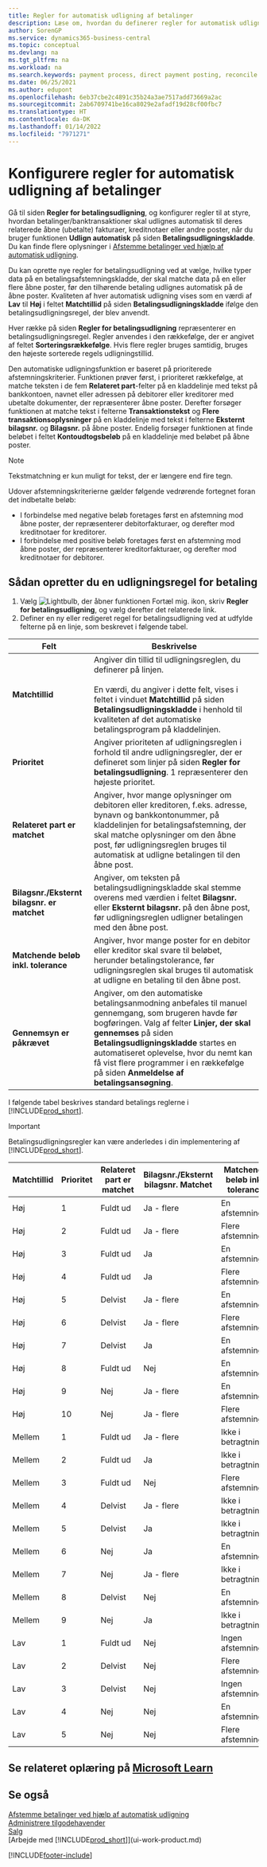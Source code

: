```yaml
---
title: Regler for automatisk udligning af betalinger
description: Læse om, hvordan du definerer regler for automatisk udligning af betalinger på siden betalingsudligningsregler.
author: SorenGP
ms.service: dynamics365-business-central
ms.topic: conceptual
ms.devlang: na
ms.tgt_pltfrm: na
ms.workload: na
ms.search.keywords: payment process, direct payment posting, reconcile payment, expenses, cash receipts
ms.date: 06/25/2021
ms.author: edupont
ms.openlocfilehash: 6eb37cbe2c4891c35b24a3ae7517add73669a2ac
ms.sourcegitcommit: 2ab6709741be16ca8029e2afadf19d28cf00fbc7
ms.translationtype: HT
ms.contentlocale: da-DK
ms.lasthandoff: 01/14/2022
ms.locfileid: "7971271"
---
```

# <a name="set-up-rules-for-automatic-application-of-payments"></a>Konfigurere regler for automatisk udligning af betalinger

Gå til siden **Regler for betalingsudligning**, og konfigurer regler til at styre, hvordan betalinger/banktransaktioner skal udlignes automatisk til deres relaterede åbne (ubetalte) fakturaer, kreditnotaer eller andre poster, når du bruger funktionen **Udlign automatisk** på siden **Betalingsudligningskladde**. Du kan finde flere oplysninger i [Afstemme betalinger ved hjælp af automatisk udligning](receivables-how-reconcile-payments-auto-application.md).

Du kan oprette nye regler for betalingsudligning ved at vælge, hvilke typer data på en betalingsafstemningskladde, der skal matche data på en eller flere åbne poster, før den tilhørende betaling udlignes automatisk på de åbne poster. Kvaliteten af hver automatisk udligning vises som en værdi af **Lav** til **Høj** i feltet **Matchtillid** på siden **Betalingsudligningskladde** ifølge den betalingsudligningsregel, der blev anvendt.

Hver række på siden **Regler for betalingsudligning** repræsenterer en betalingsudligningsregel. Regler anvendes i den rækkefølge, der er angivet af feltet **Sorteringsrækkefølge**. Hvis flere regler bruges samtidig, bruges den højeste sorterede regels udligningstillid.

Den automatiske udligningsfunktion er baseret på prioriterede afstemningskriterier. Funktionen prøver først, i prioriteret rækkefølge, at matche teksten i de fem **Relateret part**-felter på en kladdelinje med tekst på bankkontoen, navnet eller adressen på debitorer eller kreditorer med ubetalte dokumenter, der repræsenterer åbne poster. Derefter forsøger funktionen at matche tekst i felterne **Transaktionstekst** og **Flere transaktionsoplysninger** på en kladdelinje med tekst i felterne **Eksternt bilagsnr.** og **Bilagsnr.** på åbne poster. Endelig forsøger funktionen at finde beløbet i feltet **Kontoudtogsbeløb** på en kladdelinje med beløbet på åbne poster.

> [!NOTE]
> Tekstmatchning er kun muligt for tekst, der er længere end fire tegn.

Udover afstemningskriterierne gælder følgende vedrørende fortegnet foran det indbetalte beløb:

- I forbindelse med negative beløb foretages først en afstemning mod åbne poster, der repræsenterer debitorfakturaer, og derefter mod kreditnotaer for kreditorer.
- I forbindelse med positive beløb foretages først en afstemning mod åbne poster, der repræsenterer kreditorfakturaer, og derefter mod kreditnotaer for debitorer.

## <a name="to-set-up-a-payment-application-rule"></a>Sådan opretter du en udligningsregel for betaling
1. Vælg ![Lightbulb, der åbner funktionen Fortæl mig.](media/ui-search/search_small.png "Fortæl mig, hvad du vil foretage dig") ikon, skriv **Regler for betalingsudligning**, og vælg derefter det relaterede link.
2. Definer en ny eller redigeret regel for betalingsudligning ved at udfylde felterne på en linje, som beskrevet i følgende tabel.

|Felt|Beskrivelse|
|-|-|
|**Matchtillid**|Angiver din tillid til udligningsreglen, du definerer på linjen. <br /></br>En værdi, du angiver i dette felt, vises i feltet i vinduet **Matchtillid** på siden **Betalingsudligningskladde** i henhold til kvaliteten af det automatiske betalingsprogram på kladdelinjen.|
|**Prioritet**|Angiver prioriteten af udligningsreglen i forhold til andre udligningsregler, der er defineret som linjer på siden **Regler for betalingsudligning**. 1 repræsenterer den højeste prioritet.|
|**Relateret part er matchet**|Angiver, hvor mange oplysninger om debitoren eller kreditoren, f.eks. adresse, bynavn og bankkontonummer, på kladdelinjen for betalingsafstemning, der skal matche oplysninger om den åbne post, før udligningsreglen bruges til automatisk at udligne betalingen til den åbne post.|
|**Bilagsnr./Eksternt bilagsnr. er matchet**|Angiver, om teksten på betalingsudligningskladde skal stemme overens med værdien i feltet **Bilagsnr.** eller **Eksternt bilagsnr.** på den åbne post, før udligningsreglen udligner betalingen med den åbne post.|
|**Matchende beløb inkl. tolerance**|Angiver, hvor mange poster for en debitor eller kreditor skal svare til beløbet, herunder betalingstolerance, før udligningsreglen skal bruges til automatisk at udligne en betaling til den åbne post.|
|**Gennemsyn er påkrævet**|Angiver, om den automatiske betalingsanmodning anbefales til manuel gennemgang, som brugeren havde før bogføringen. Valg af felter **Linjer, der skal gennemses** på siden **Betalingsudligningskladde** startes en automatiseret oplevelse, hvor du nemt kan få vist flere programmer i en rækkefølge på siden **Anmeldelse af betalingsansøgning**.|

I følgende tabel beskrives standard betalings reglerne i [!INCLUDE[prod_short](includes/prod_short.md)].

> [!Important]
> Betalingsudligningsregler kan være anderledes i din implementering af [!INCLUDE[prod_short](includes/prod_short.md)].

| Matchtillid | Prioritet | Relateret part er matchet | Bilagsnr./Eksternt bilagsnr. Matchet | Matchende beløb inkl. tolerance |
|------------------|----------|-----------------------|--------------------------------|--------------------------------|
| Høj             | 1        | Fuldt ud                 | Ja - flere                 | En afstemning                      |
| Høj             | 2        | Fuldt ud                 | Ja - flere                 | Flere afstemninger               |
| Høj             | 3        | Fuldt ud                 | Ja                            | En afstemning                      |
| Høj             | 4        | Fuldt ud                 | Ja                            | Flere afstemninger               |
| Høj             | 5        | Delvist             | Ja - flere                 | En afstemning                      |
| Høj             | 6        | Delvist             | Ja - flere                 | Flere afstemninger               |
| Høj             | 7        | Delvist             | Ja                            | En afstemning                      |
| Høj             | 8        | Fuldt ud                 | Nej                             | En afstemning                      |
| Høj             | 9        | Nej                    | Ja - flere                 | En afstemning                      |
| Høj             | 10       | Nej                    | Ja - flere                 | Flere afstemninger               |
| Mellem           | 1        | Fuldt ud                 | Ja - flere                 | Ikke i betragtning                 |
| Mellem           | 2        | Fuldt ud                 | Ja                            | Ikke i betragtning                 |
| Mellem           | 3        | Fuldt ud                 | Nej                             | Flere afstemninger               |
| Mellem           | 4        | Delvist             | Ja - flere                 | Ikke i betragtning                 |
| Mellem           | 5        | Delvist             | Ja                            | Ikke i betragtning                 |
| Mellem           | 6        | Nej                    | Ja                            | En afstemning                      |
| Mellem           | 7        | Nej                    | Ja - flere                   | Ikke i betragtning                 |
| Mellem           | 8        | Delvist             | Nej                             | En afstemning                      |
| Mellem           | 9        | Nej                    | Ja                            | Ikke i betragtning                 |
| Lav              | 1        | Fuldt ud                 | Nej                             | Ingen afstemninger                     |
| Lav              | 2        | Delvist             | Nej                             | Flere afstemninger               |
| Lav              | 3        | Delvist             | Nej                             | Ingen afstemninger                     |
| Lav              | 4        | Nej                    | Nej                             | En afstemning                      |
| Lav              | 5        | Nej                    | Nej                             | Flere afstemninger               |

## <a name="see-related-training-at-microsoft-learn"></a>Se relateret oplæring på [Microsoft Learn](/learn/modules/reconciliation-journals-dynamics-365-business-central/index)

## <a name="see-also"></a>Se også
[Afstemme betalinger ved hjælp af automatisk udligning](receivables-how-reconcile-payments-auto-application.md)  
[Administrere tilgodehavender](receivables-manage-receivables.md)  
[Salg](sales-manage-sales.md)  
[Arbejde med [!INCLUDE[prod_short](includes/prod_short.md)]](ui-work-product.md)


[!INCLUDE[footer-include](includes/footer-banner.md)]